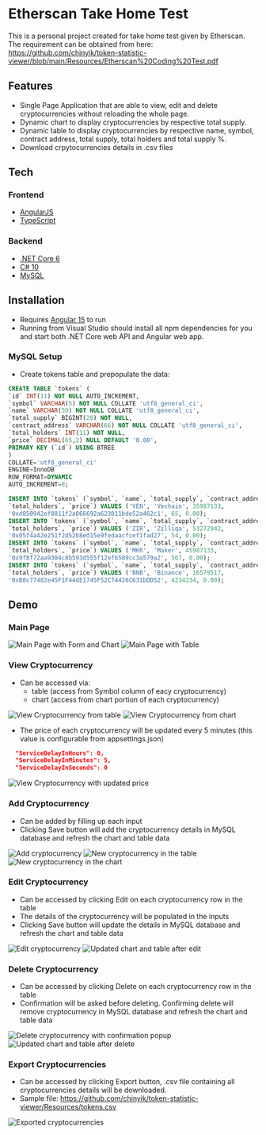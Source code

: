 # Etherscan Take Home Test
This is a personal project created for take home test given by Etherscan. The requirement can be obtained from here: https://github.com/chinyik/token-statistic-viewer/blob/main/Resources/Etherscan%20Coding%20Test.pdf

## Features
- Single Page Application that are able to view, edit and delete cryptocurrencies without reloading the whole page.
- Dynamic chart to display cryptocurrencies by respective total supply.
- Dynamic table to display cryptocurrencies by respective name, symbol, contract address, total supply, total holders and total supply %.
- Download crpytocurrencies details in .csv files

## Tech
### Frontend
- [AngularJS](https://angularjs.org/)
- [TypeScript](https://www.typescriptlang.org/)
### Backend
- [.NET Core 6](https://dotnet.microsoft.com/en-us/download/dotnet/6.0)
- [C# 10](https://learn.microsoft.com/en-us/dotnet/csharp/whats-new/csharp-10)
- [MySQL](https://www.mysql.com/)

## Installation
- Requires [Angular 15](https://angular.io/guide/update-to-version-15#update-angular-to-v15) to run
- Running from Visual Studio should install all npm dependencies for you and start both .NET Core web API and Angular web app.

### MySQL Setup
- Create tokens table and prepopulate the data:
```SQL
CREATE TABLE `tokens` (
`id` INT(11) NOT NULL AUTO_INCREMENT,
`symbol` VARCHAR(5) NOT NULL COLLATE 'utf8_general_ci',
`name` VARCHAR(50) NOT NULL COLLATE 'utf8_general_ci',
`total_supply` BIGINT(20) NOT NULL,
`contract_address` VARCHAR(66) NOT NULL COLLATE 'utf8_general_ci',
`total_holders` INT(11) NOT NULL,
`price` DECIMAL(65,2) NULL DEFAULT '0.00',
PRIMARY KEY (`id`) USING BTREE
)
COLLATE='utf8_general_ci'
ENGINE=InnoDB
ROW_FORMAT=DYNAMIC
AUTO_INCREMENT=8;

INSERT INTO `tokens` (`symbol`, `name`, `total_supply`, `contract_address`,
`total_holders`, `price`) VALUES ('VEN', 'Vechain', 35987133,
'0xd850942ef8811f2a866692a623011bde52a462c1', 65, 0.00);
INSERT INTO `tokens` (`symbol`, `name`, `total_supply`, `contract_address`,
`total_holders`, `price`) VALUES ('ZIR', 'Zilliqa', 53272942,
'0x05f4a42e251f2d52b8ed15e9fedaacfcef1fad27', 54, 0.00);
INSERT INTO `tokens` (`symbol`, `name`, `total_supply`, `contract_address`,
`total_holders`, `price`) VALUES ('MKR', 'Maker', 45987133,
'0x9f8f72aa9304c8b593d555f12ef6589cc3a579a2', 567, 0.00);
INSERT INTO `tokens` (`symbol`, `name`, `total_supply`, `contract_address`,
`total_holders`, `price`) VALUES ('BNB', 'Binance', 16579517,
'0xB8c77482e45F1F44dE1745F52C74426C631bDD52', 4234234, 0.00);
```

## Demo
### Main Page
![Main Page with Form and Chart](https://github.com/chinyik/token-statistic-viewer/blob/main/Resources/TokenScanner_MainPage_1.png?raw=true)
![Main Page with Table](https://github.com/chinyik/token-statistic-viewer/blob/main//Resources/TokenScanner_MainPage_2.png?raw=true)

### View Cryptocurrency
- Can be accessed via:
    -  table (access from Symbol column of eacy cryptocurrency)
    -  chart (access from chart portion of each cryptocurrency)

![View Cryptocurrency from table](https://github.com/chinyik/token-statistic-viewer/blob/main/Resources/TokenScanner_ViewToken_1.png?raw=true)
![View Cryptocurrency from chart](https://github.com/chinyik/token-statistic-viewer/blob/main/Resources/TokenScanner_ViewToken_1.png?raw=true)

- The price of each cryptocurrency will be updated every 5 minutes (this value is configurable from appsettings.json)
```json
  "ServiceDelayInHours": 0,
  "ServiceDelayInMinutes": 5,
  "ServiceDelayInSeconds": 0
```

![View Cryptocurrency with updated price](https://github.com/chinyik/token-statistic-viewer/blob/main/Resources/TokenScanner_ViewToken_UpdatedPrice.png?raw=true)

### Add Cryptocurrency
- Can be added by filling up each input
- Clicking Save button will add the cryptocurrency details in MySQL database and refresh the chart and table data

![Add cryptocurrency](https://github.com/chinyik/token-statistic-viewer/blob/main/Resources/TokenScanner_AddToken_1.png?raw=true)
![New cryptocurrency in the table](https://github.com/chinyik/token-statistic-viewer/blob/main/Resources/TokenScanner_AddToken_2.png?raw=true)
![New cryptocurrency in the chart](https://github.com/chinyik/token-statistic-viewer/blob/main/Resources/TokenScanner_AddToken_3.png?raw=true)

### Edit Cryptocurrency
- Can be accessed by clicking Edit on each cryptocurrency row in the table
- The details of the cryptocurrency will be populated in the inputs
- Clicking Save button will update the details in MySQL database and refresh the chart and table data

![Edit cryptocurrency](https://github.com/chinyik/token-statistic-viewer/blob/main/Resources/TokenScanner_EditToken_1.png?raw=true)
![Updated chart and table after edit](https://github.com/chinyik/token-statistic-viewer/blob/main/Resources/TokenScanner_EditToken_2.png?raw=true)

### Delete Cryptocurrency
- Can be accessed by clicking Delete on each cryptocurrency row in the table
- Confirmation will be asked before deleting. Confirming delete will remove cryptocurrency in MySQL database and refresh the chart and table data

![Delete cryptocurrency with confirmation popup](https://github.com/chinyik/token-statistic-viewer/blob/main/Resources/TokenScanner_DeleteToken_1.png?raw=true)
![Updated chart and table after delete](https://github.com/chinyik/token-statistic-viewer/blob/main/Resources/TokenScanner_DeleteToken_2.png?raw=true)

### Export Cryptocurrencies
- Can be accessed by clicking Export button, .csv file containing all cryptocurrencies details will be downloaded.
- Sample file: https://github.com/chinyik/token-statistic-viewer/Resources/tokens.csv

![Exported cryptocurrencies](https://github.com/chinyik/token-statistic-viewer/blob/main/Resources/TokenScanner_ExportToken.png?raw=true)
